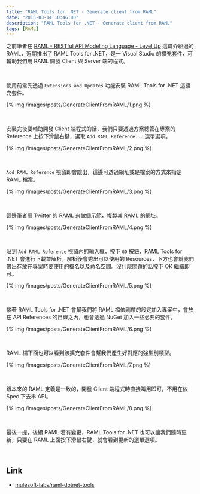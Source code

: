 ```yaml
---
title: "RAML Tools for .NET - Generate client from RAML"
date: "2015-03-14 10:46:00"
description: "RAML Tools for .NET - Generate client from RAML"
tags: [RAML]
---
```



之前筆者在 [RAML - RESTful API Modeling Language - Level Up](http://larrynung.github.io/2013/11/28/raml-restful-api-modeling-language/) 這篇介紹過的 RAML，近期推出了 RAML Tools for .NET，是一 Visual Studio 的擴充套件，可輔助我們用 RAML 開發 Client 與 Server 端的程式。  

<!-- More -->

<br/>


使用前需先透過 `Extensions and Updates` 功能安裝 RAML Tools for .NET 這擴充套件。  

{% img /images/posts/GenerateClientFromRAML/1.png %}

<br/>


安裝完後要輔助開發 Client 端程式的話，我們只要透過方案總管在專案的 Reference 上按下滑鼠右鍵，選取 `Add RAML Reference...` 選單選項。  

{% img /images/posts/GenerateClientFromRAML/2.png %}

<br/>


`Add RAML Reference` 視窗即會跳出，這邊可透過網址或是檔案的方式來指定 RAML 檔案。  

{% img /images/posts/GenerateClientFromRAML/3.png %}

<br/>


這邊筆者用 Twitter 的 RAML 來做個示範，複製其 RAML 的網址。  

{% img /images/posts/GenerateClientFromRAML/4.png %}

<br/>


貼到 `Add RAML Reference` 視窗內的輸入框，按下 `GO` 按鈕，RAML Tools for .NET 會進行下載並解析，解析後會秀出可以使用的 Resources，下方也會幫我們帶出存放在專案時要使用的檔名以及命名空間。沒什麼問題的話按下 OK 繼續即可。    

{% img /images/posts/GenerateClientFromRAML/5.png %}

<br/>


接著 RAML Tools for .NET 會幫我們將 RAML 檔依剛帶的設定加入專案中，會放在 API References 的目錄之內，也會透過 NuGet 加入一些必要的套件。  

{% img /images/posts/GenerateClientFromRAML/6.png %}

<br/>


RAML 檔下面也可以看到該擴充套件會幫我們產生好對應的強型別類型。  

{% img /images/posts/GenerateClientFromRAML/7.png %}

<br/>


跟本來的 RAML 定義是一致的，開發 Client 端程式時直接叫用即可，不用在依 Spec 下去串 API。  

{% img /images/posts/GenerateClientFromRAML/8.png %}

<br/>


最後一提，後續 RAML 若有變更，RAML Tools for .NET 也可以讓我們隨時更新，只要在 RAML 上面按下滑鼠右鍵，就會看到更新的選單選項。  

<br/>


Link
----
* [mulesoft-labs/raml-dotnet-tools](https://github.com/mulesoft-labs/raml-dotnet-tools)
